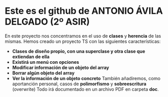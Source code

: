 # Este es el github de **ANTONIO ÁVILA DELGADO** (2º ASIR)
En este proyecto nos concentramos en el uso de **clases** y **herencia** de las mismas.
Hemos creado un proyecto TS con las siguientes características:
* **Clases de diseño propio, con una superclase y otra clase que extiendan de ella**
* **Existirá un menú con opciones**
* **Modificar información de un objeto del array**
* **Borrar algún objeto del array**
* **Ver la información de un objeto concreto**
También añadiremos, como aportanción personal, casos de **polimorfismo** y **sobreescritura** (overwrite)
Todo irá documentado en un archivo PDF en carpeta **doc**.
